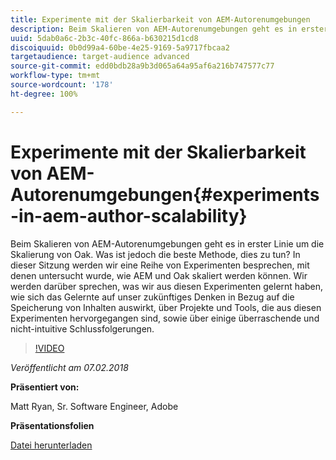 ```yaml
---
title: Experimente mit der Skalierbarkeit von AEM-Autorenumgebungen
description: Beim Skalieren von AEM-Autorenumgebungen geht es in erster Linie um die Skalierung von Oak. Was ist jedoch die beste Methode, dies zu tun? In dieser Sitzung werden wir eine Reihe von Experimenten besprechen, mit denen untersucht wurde, wie AEM und Oak skaliert werden können. Wir werden darüber sprechen, was wir aus diesen Experimenten gelernt haben, wie sich das Gelernte auf unser zukünftiges Denken in Bezug auf die Speicherung von Inhalten auswirkt, über Projekte und Tools, die aus diesen Experimenten hervorgegangen sind, sowie über einige überraschende und nicht-intuitive Schlussfolgerungen.
uuid: 5dab0a6c-2b3c-40fc-866a-b630215d1cd8
discoiquuid: 0b0d99a4-60be-4e25-9169-5a9717fbcaa2
targetaudience: target-audience advanced
source-git-commit: edd0bdb28a9b3d065a64a95af6a216b747577c77
workflow-type: tm+mt
source-wordcount: '178'
ht-degree: 100%

---
```


# Experimente mit der Skalierbarkeit von AEM-Autorenumgebungen{#experiments-in-aem-author-scalability}

Beim Skalieren von AEM-Autorenumgebungen geht es in erster Linie um die Skalierung von Oak. Was ist jedoch die beste Methode, dies zu tun? In dieser Sitzung werden wir eine Reihe von Experimenten besprechen, mit denen untersucht wurde, wie AEM und Oak skaliert werden können. Wir werden darüber sprechen, was wir aus diesen Experimenten gelernt haben, wie sich das Gelernte auf unser zukünftiges Denken in Bezug auf die Speicherung von Inhalten auswirkt, über Projekte und Tools, die aus diesen Experimenten hervorgegangen sind, sowie über einige überraschende und nicht-intuitive Schlussfolgerungen.

>[!VIDEO](https://video.tv.adobe.com/v/21522/?quality=9)

*Veröffentlicht am 07.02.2018*

**Präsentiert von:**

Matt Ryan, Sr. Software Engineer, Adobe

**Präsentationsfolien**

[Datei herunterladen](assets/experiments+in+aem+author+scalability+2+7+18.pdf)
<!--
[Get back to the Overview](https://helpx.adobe.com/experience-manager/kt/eseminars/gems/aem-index.html)
-->
